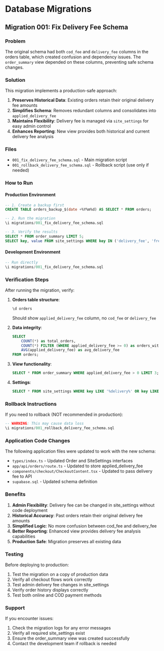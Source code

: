 # Database Migrations

## Migration 001: Fix Delivery Fee Schema

### Problem
The original schema had both `cod_fee` and `delivery_fee` columns in the orders table, which created confusion and dependency issues. The `order_summary` view depended on these columns, preventing safe schema changes.

### Solution
This migration implements a production-safe approach:

1. **Preserves Historical Data**: Existing orders retain their original delivery fee amounts
2. **Simplifies Schema**: Removes redundant columns and consolidates into `applied_delivery_fee`
3. **Maintains Flexibility**: Delivery fee is managed via `site_settings` for easy admin control
4. **Enhances Reporting**: New view provides both historical and current delivery fee analysis

### Files
- `001_fix_delivery_fee_schema.sql` - Main migration script
- `001_rollback_delivery_fee_schema.sql` - Rollback script (use only if needed)

### How to Run

#### Production Environment
```sql
-- 1. Create a backup first
CREATE TABLE orders_backup_$(date +%Y%m%d) AS SELECT * FROM orders;

-- 2. Run the migration
\i migrations/001_fix_delivery_fee_schema.sql

-- 3. Verify the results
SELECT * FROM order_summary LIMIT 5;
SELECT key, value FROM site_settings WHERE key IN ('delivery_fee', 'free_delivery_threshold');
```

#### Development Environment
```sql
-- Run directly
\i migrations/001_fix_delivery_fee_schema.sql
```

### Verification Steps

After running the migration, verify:

1. **Orders table structure**:
   ```sql
   \d orders
   ```
   Should show `applied_delivery_fee` column, no `cod_fee` or `delivery_fee`

2. **Data integrity**:
   ```sql
   SELECT 
       COUNT(*) as total_orders,
       COUNT(*) FILTER (WHERE applied_delivery_fee >= 0) as orders_with_delivery_fee,
       AVG(applied_delivery_fee) as avg_delivery_fee
   FROM orders;
   ```

3. **View functionality**:
   ```sql
   SELECT * FROM order_summary WHERE applied_delivery_fee > 0 LIMIT 3;
   ```

4. **Settings**:
   ```sql
   SELECT * FROM site_settings WHERE key LIKE '%delivery%' OR key LIKE '%threshold%';
   ```

### Rollback Instructions

If you need to rollback (NOT recommended in production):

```sql
-- WARNING: This may cause data loss
\i migrations/001_rollback_delivery_fee_schema.sql
```

### Application Code Changes

The following application files were updated to work with the new schema:

- `types/index.ts` - Updated Order and SiteSettings interfaces
- `app/api/orders/route.ts` - Updated to store applied_delivery_fee
- `components/checkout/CheckoutContent.tsx` - Updated to pass delivery fee to API
- `supabase.sql` - Updated schema definition

### Benefits

1. **Admin Flexibility**: Delivery fee can be changed in site_settings without code deployment
2. **Historical Accuracy**: Past orders retain their original delivery fee amounts
3. **Simplified Logic**: No more confusion between cod_fee and delivery_fee
4. **Better Reporting**: Enhanced view provides delivery fee analysis capabilities
5. **Production Safe**: Migration preserves all existing data

### Testing

Before deploying to production:

1. Test the migration on a copy of production data
2. Verify all checkout flows work correctly
3. Test admin delivery fee changes in site_settings
4. Verify order history displays correctly
5. Test both online and COD payment methods

### Support

If you encounter issues:

1. Check the migration logs for any error messages
2. Verify all required site_settings exist
3. Ensure the order_summary view was created successfully
4. Contact the development team if rollback is needed